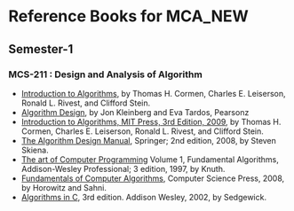 # Reference Books for MCA_NEW

## Semester-1

### MCS-211 : Design and Analysis of Algorithm
- [Introduction to Algorithms](MCS-211/Introduction-to-Algorithms-4th-Edition.pdf), by Thomas H. Cormen, Charles E. Leiserson, Ronald L. Rivest, and Clifford Stein.
- [Algorithm Design](MCS-211/Algorithm-Design.pdf), by Jon Kleinberg and Eva Tardos, Pearsonz
- [Introduction to Algorithms, MIT Press, 3rd Edition, 2009](MCS-211/Introduction-to-Algorithms-3rd-Edition.pdf), by Thomas H. Cormen, Charles E. Leiserson, Ronald L. Rivest, and Clifford Stein. 
- [The Algorithm Design Manual](MCS-211/The-Algorithm-Design-Manual.pdf), Springer; 2nd edition, 2008, by Steven Skiena.
- [The art of Computer Programming](MCS-211/The-art-of-Computer-Programming.pdf) Volume 1, Fundamental Algorithms, Addison-Wesley Professional; 3 edition, 1997, by Knuth.
- [Fundamentals of Computer Algorithms](MCS-211/Fundamentals-of-Computer-Algorithms.pdf), Computer Science Press, 2008, by Horowitz and Sahni.
- [Algorithms in C](MCS-211/Algorithms-in-C.pdf), 3rd edition. Addison Wesley, 2002, by Sedgewick.
